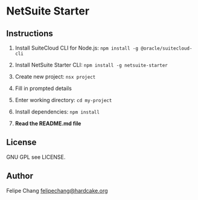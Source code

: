 # NetSuite Starter

## Instructions

1. Install SuiteCloud CLI for Node.js: `npm install -g @oracle/suitecloud-cli`

1. Install NetSuite Starter CLI: `npm install -g netsuite-starter`

2. Create new project: `nsx project`

3. Fill in prompted details

4. Enter working directory: `cd my-project`

5. Install dependencies: `npm install`

6. **Read the README.md file**  

## License
GNU GPL see LICENSE.

## Author
Felipe Chang <felipechang@hardcake.org>